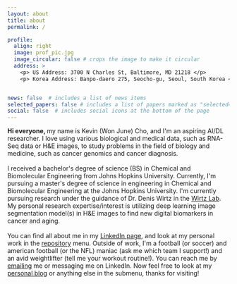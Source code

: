 ```yaml
---
layout: about
title: about
permalink: /

profile:
  align: right
  image: prof_pic.jpg
  image_circular: false # crops the image to make it circular
  address: >
    <p> US Address: 3700 N Charles St, Baltimore, MD 21218 </p>
    <p> Korea Address: Banpo-daero 275, Seocho-gu, Seoul, South Korea </p>


news: false  # includes a list of news items
selected_papers: false # includes a list of papers marked as "selected={true}"
social: false  # includes social icons at the bottom of the page
---
```

<b> Hi everyone, </b> my name is Kevin (Won June) Cho, and I'm an aspiring AI/DL researcher. I love using various biological and medical data, 
such as RNA-Seq data or H&E images, to study problems in the field of biology and medicine, such as cancer genomics and cancer diagnosis. 
<br>
<br>
I received a bachelor's degree of science (BS) in Chemical and Biomolecular Engineering from Johns Hopkins University. Currently, I'm pursuing a master's degree of science in engineering in Chemical and Biomolecular Engineering at the Johns Hopkins University. I'm currently pursuing research under
the guidance of Dr. Denis Wirtz in the [Wirtz Lab](https://wirtzlab.johnshopkins.edu/). My personal research expertise/interest is utilizing deep learning image segmentation model(s) in H&E images to find new digital biomarkers in cancer and aging. 
<br>
<br>
You can find all about me in my [LinkedIn page](https://www.linkedin.com/in/won-june-kevin-cho-742522174/), and look at my personal work in the [repository](/repositories/) menu. 
Outside of work, I'm a football (or soccer) and american football (or the NFL) maniac (ask me which team I support!) and an avid weightlifter (tell me your workout routine!).
You can reach me by <a href="mailto:chokevin8@gmail.com">emailing</a> me or messaging me on LinkedIn. Now feel free to look at my [personal blog](/blog/) or anything else in the submenu, thanks for visiting!


<!-- Write your biography here. Tell the world about yourself. Link to your favorite [subreddit](http://reddit.com). You can put a picture in, too. The code is already in, just name your picture `prof_pic.jpg` and put it in the `img/` folder.
-->
<!-- Put your address / P.O. box / other info right below your picture. You can also disable any these elements by editing `profile` property of the YAML header of your `_pages/about.md`. Edit `_bibliography/papers.bib` and Jekyll will render your [publications page](/al-folio/publications/) automatically.

Link to your social media connections, too. This theme is set up to use [Font Awesome icons](http://fortawesome.github.io/Font-Awesome/) and [Academicons](https://jpswalsh.github.io/academicons/), like the ones below. Add your Facebook, Twitter, LinkedIn, Google Scholar, or just disable all of them.
-->